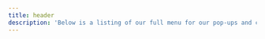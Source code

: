 ```yaml
---
title: header
description: 'Below is a listing of our full menu for our pop-ups and catering. '
---
```


